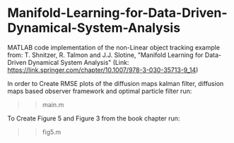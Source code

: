 # Manifold-Learning-for-Data-Driven-Dynamical-System-Analysis

MATLAB code implementation of the non-Linear object tracking example from: 
T. Shnitzer, R. Talmon and J.J. Slotine, "Manifold Learning for Data-Driven Dynamical System Analysis"
(Link: https://link.springer.com/chapter/10.1007/978-3-030-35713-9_14)

In order to Create RMSE plots of the diffusion maps kalman filter, diffusion maps based observer framework and optimal particle filter run:
>> main.m

To Create Figure 5 and Figure 3 from the book chapter run: 
>> fig5.m
